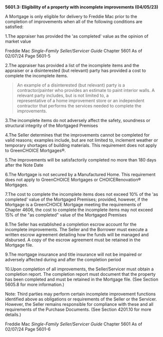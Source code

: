 **5601.3: Eligibility of a property with incomplete improvements
(04/05/23)**

A Mortgage is only eligible for delivery to Freddie Mac prior to the
completion of improvements when all of the following conditions are
satisfied:

1.The appraiser has provided the 'as completed' value as the opinion of
market value

Freddie Mac *Single-Family Seller/Servicer Guide* Chapter 5601 As of
02/07/24 Page 5601-5

2.The appraiser has provided a list of the incomplete items and the
appraiser or a disinterested (but relevant) party has provided a cost to
complete the incomplete items.

> An example of a disinterested (but relevant) party is a
> contractor/painter who provides an estimate to paint interior walls. A
> relevant party includes, but is not limited to, a\
> representative of a home improvement store or an independent
> contractor that performs the services needed to complete the
> improvements.

3.The incomplete items do not adversely affect the safety, soundness or
structural integrity of the Mortgaged Premises

4.The Seller determines that the improvements cannot be completed for
valid reasons; examples include, but are not limited to, inclement
weather or temporary shortages of building materials. This requirement
does not apply to GreenCHOICE Mortgages®.

5.The improvements will be satisfactorily completed no more than 180
days after the Note Date

6.The Mortgage is not secured by a Manufactured Home. This requirement
does not apply to GreenCHOICE Mortgages or CHOICERenovation® Mortgages.

7.The cost to complete the incomplete items does not exceed 10% of the
'as completed' value of the Mortgaged Premises; provided, however, if
the Mortgage is a GreenCHOICE Mortgage meeting the requirements of
Chapter 4606, the cost to complete the incomplete items may not exceed
15% of the "as completed" value of the Mortgaged Premises

8.The Seller has established a completion escrow account for the
incomplete improvements. The Seller and the Borrower must execute a
written escrow agreement detailing how the funds will be managed and
disbursed. A copy of the escrow agreement must be retained in the
Mortgage file.

9.The mortgage insurance and title insurance will not be impaired or
adversely affected during and after the completion period

10.Upon completion of all improvements, the Seller/Servicer must obtain
a completion report. The completion report must document that the
property has been completed and must be retained in the Mortgage file.
(See Section 5605.8 for more information.)

Note: Third parties may perform certain incomplete improvement functions
identified above as obligations or requirements of the Seller or the
Servicer. However, the Seller remains responsible for compliance with
these and all requirements of the Purchase Documents. (See Section
4201.10 for more details.)

Freddie Mac *Single-Family Seller/Servicer Guide* Chapter 5601 As of
02/07/24 Page 5601-6